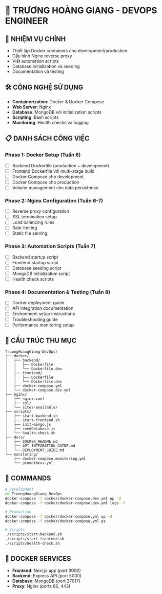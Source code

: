 # 🔧 TRƯƠNG HOÀNG GIANG - DEVOPS ENGINEER

## 🎯 NHIỆM VỤ CHÍNH
- Thiết lập Docker containers cho development/production
- Cấu hình Nginx reverse proxy
- Viết automation scripts
- Database initialization và seeding
- Documentation và testing

## 🛠️ CÔNG NGHỆ SỬ DỤNG
- **Containerization**: Docker & Docker Compose
- **Web Server**: Nginx
- **Database**: MongoDB với initialization scripts
- **Scripting**: Bash scripts
- **Monitoring**: Health checks và logging

## 📋 DANH SÁCH CÔNG VIỆC

### Phase 1: Docker Setup (Tuần 6)
- [ ] Backend Dockerfile (production + development)
- [ ] Frontend Dockerfile với multi-stage build
- [ ] Docker Compose cho development
- [ ] Docker Compose cho production
- [ ] Volume management cho data persistence

### Phase 2: Nginx Configuration (Tuần 6-7)
- [ ] Reverse proxy configuration
- [ ] SSL termination setup
- [ ] Load balancing rules
- [ ] Rate limiting
- [ ] Static file serving

### Phase 3: Automation Scripts (Tuần 7)
- [ ] Backend startup script
- [ ] Frontend startup script
- [ ] Database seeding script
- [ ] MongoDB initialization script
- [ ] Health check scripts

### Phase 4: Documentation & Testing (Tuần 8)
- [ ] Docker deployment guide
- [ ] API integration documentation
- [ ] Environment setup instructions
- [ ] Troubleshooting guide
- [ ] Performance monitoring setup

## 📁 CẤU TRÚC THU MỤC
```
TruongHoangGiang-DevOps/
├── docker/
│   ├── backend/
│   │   ├── Dockerfile
│   │   └── Dockerfile.dev
│   ├── frontend/
│   │   ├── Dockerfile
│   │   └── Dockerfile.dev
│   ├── docker-compose.yml
│   └── docker-compose.dev.yml
├── nginx/
│   ├── nginx.conf
│   ├── ssl/
│   └── sites-available/
├── scripts/
│   ├── start-backend.sh
│   ├── start-frontend.sh
│   ├── init-mongo.js
│   ├── seedDatabase.js
│   └── health-check.sh
├── docs/
│   ├── DOCKER_README.md
│   ├── API_INTEGRATION_GUIDE.md
│   └── DEPLOYMENT_GUIDE.md
└── monitoring/
    ├── docker-compose.monitoring.yml
    └── prometheus.yml
```

## 🚀 COMMANDS
```bash
# Development
cd TruongHoangGiang-DevOps
docker-compose -f docker/docker-compose.dev.yml up -d
docker-compose -f docker/docker-compose.dev.yml logs -f

# Production
docker-compose -f docker/docker-compose.yml up -d
docker-compose -f docker/docker-compose.yml ps

# Scripts
./scripts/start-backend.sh
./scripts/start-frontend.sh
./scripts/health-check.sh
```

## 🐳 DOCKER SERVICES
- **Frontend**: Next.js app (port 3000)
- **Backend**: Express API (port 5000)
- **Database**: MongoDB (port 27017)
- **Proxy**: Nginx (ports 80, 443)
